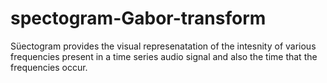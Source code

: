 # spectogram-Gabor-transform

Süectogram provides the visual represenatation of the intesnity of various frequencies present in a time series audio signal and also the time that the frequencies occur.

